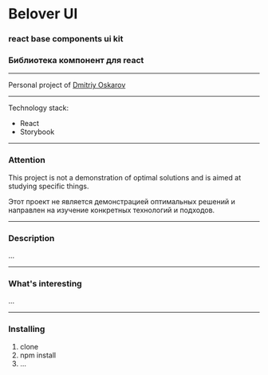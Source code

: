 # Belover UI

### react base components ui kit

### Библиотека компонент для react

---

Personal project of [Dmitriy Oskarov](http://frontendfrontier.com/)

---

Technology stack:

- React
- Storybook

---

### Attention

This project is not a demonstration of optimal solutions and is aimed at studying specific things.

Этот проект не является демонстрацией оптимальных решений и направлен на изучение конкретных технологий и подходов.

---

### Description

...

---

### What's interesting

...

---

### Installing

1. clone
2. npm install
3. ...
